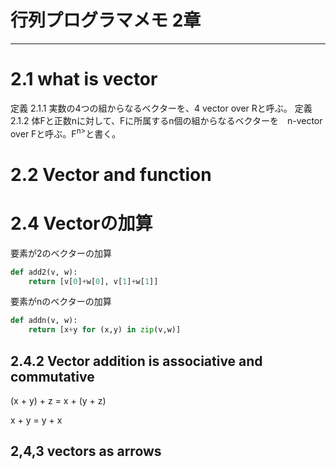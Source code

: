 # 行列プログラマメモ 2章

---
# 2.1 what is vector
定義 2.1.1 実数の4つの組からなるベクターを、4 vector over Rと呼ぶ。
定義 2.1.2 体Fと正数nに対して、Fに所属するn個の組からなるベクターを　n-vector over Fと呼ぶ。F<sup>n></sup>と書く。

# 2.2 Vector and function

# 2.4 Vectorの加算
要素が2のベクターの加算
```python
def add2(v, w):
    return [v[0]+w[0], v[1]+w[1]]

```

要素がnのベクターの加算
```python
def addn(v, w):
    return [x+y for (x,y) in zip(v,w)]
```

## 2.4.2 Vector addition is associative and commutative

(x + y) + z  = x + (y + z)

x + y = y + x

## 2,4,3 vectors as arrows



